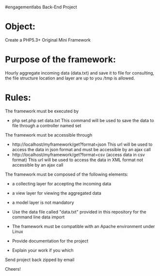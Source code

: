  #engagementlabs Back-End Project 

Object:
======================================
Create a PHP5.3+ Original Mini Framework

Purpose of the framework:
======================================
Hourly aggregate incoming data (data.txt) and save it to file for consulting, the file structure location and layer are up to you /tmp is allowed.

Rules:
======================================
The framework must be executed by
- php set.php set data.txt
	This command will be used to save the data to file through a controller named set

The framework must be accessible through
- http://localhost/myframework/get?format=json
	This url will be used to access the data in json format and must be accessible by an ajax call
- http://localhost/myframework/get?format=csv (access data in csv format)
	This url will be used to access the data in XML format not accessible by an ajax call

The framework must be composed of the following elements:

- a collecting layer for accepting the incoming data

- a view layer for viewing the aggregated data

- a model layer is not mandatory

- Use the data file called "data.txt" provided in this repository for the command line data import

- The framework must be compatible with an Apache environment under Linux

- Provide documentation for the project

- Explain your work if you which


Send project back zipped by email

Cheers!



